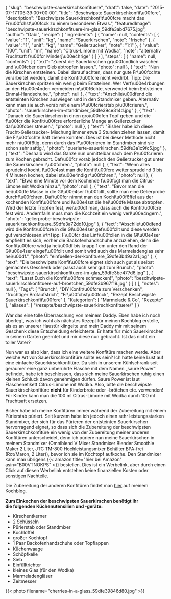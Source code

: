 {
    "slug": "beschwipste-sauerkirschkonfituere",
    "draft": false,
    "date": "2015-07-17T06:39:00+00:00",
    "title": "Beschwipste Sauerkirschkonfit\u00fcre",
    "description": "Beschwipste Sauerkirschkonfit\u00fcre macht das Fr\u00fchst\u00fcck  zu einem besonderen Etwas.",
    "featuredImage": "beschwipste-sauerkirschkonfituere-im-glas_59dfe3abd7675.jpg",
    "author": "Gabi",
    "recipe": {
        "ingredients": [
            {
                "name": null,
                "contents": [
                    {
                        "value": "1",
                        "unit": "kg",
                        "name": "Sauerkirschen",
                        "note": "frische"
                    },
                    {
                        "value": "1",
                        "unit": "kg",
                        "name": "Gelierzucker",
                        "note": "1:1"
                    },
                    {
                        "value": "100",
                        "unit": "ml",
                        "name": "Citrus-Limone mit Wodka",
                        "note": "alternativ Fruchtsaft f\u00fcr Minderj\u00e4hrige"
                    }
                ]
            }
        ],
        "steps": [
            {
                "name": null,
                "contents": [
                    {
                        "text": "Zuerst die Sauerkirschen gr\u00fcndlich waschen und \u00fcber dem Sieb abtropfen lassen.",
                        "photo": null
                    },
                    {
                        "text": "Nun die Kirschen entsteinen. Dabei darauf achten, dass nur gute Fr\u00fcchte verarbeitet werden, damit die Konfit\u00fcre nicht verdirbt. Tipp: Die Sauerkirschen spritzen ein wenig beim Entsteinen. Wer Verf\u00e4rbungen an den H\u00e4nden vermeiden m\u00f6chte, verwendet beim Entsteinen  Einmal-Handschuhe.",
                        "photo": null
                    },
                    {
                        "text": "Anschlie\u00dfend die entsteinten Kirschen auswiegen und in den Standmixer geben. Alternativ kann man sie auch vorab mit einem P\u00fcrierstab p\u00fcrieren.",
                        "photo": "sauerkirschen-im-standmixer_59dfe39ce314d.jpg"
                    },
                    {
                        "text": "Danach die Sauerkirschen in einen gro\u00dfen Topf geben und die f\u00fcr die Konfit\u00fcre erforderliche Menge an Gelierzucker dar\u00fcber streuen.",
                        "photo": null
                    },
                    {
                        "text": "Bisher habe ich diese Frucht-Gelierzucker- Mischung immer etwa 3 Stunden ziehen lassen, damit die Fr\u00fcchte Saft ziehen konnten. Dies ist bei dieser Methode nicht mehr n\u00f6tig, denn durch das P\u00fcrieren im Standmixer sind sie schon sehr saftig.",
                        "photo": "puerierte-sauerkirschen_59dfe3a1c9fc5.jpg"
                    },
                    {
                        "text": "Deshalb wird das Ganze nun unmittelbar nach dem P\u00fcrieren zum Kochen gebracht. Daf\u00fcr vorab jedoch den Gelierzucker gut unter die Sauerkirschen r\u00fchren.",
                        "photo": null
                    },
                    {
                        "text": "Wenn  alles sprudelnd kocht, l\u00e4sst man die Konfit\u00fcre weiter sprudelnd 3 bis 4 Minuten kochen, dabei st\u00e4ndig r\u00fchren.",
                        "photo": null
                    },
                    {
                        "text": "Etwa eine Minute vor dem Kochende f\u00fcgt man die Citrus-Limone mit Wodka hinzu.",
                        "photo": null
                    },
                    {
                        "text": "Bevor man die hei\u00dfe Masse in die Gl\u00e4ser f\u00fcllt, sollte man eine Gelierprobe durchf\u00fchren. Daf\u00fcr nimmt man den Kochl\u00f6ffel aus der kochenden Konfit\u00fcre und l\u00e4sst die hei\u00dfe Masse abtropfen. Wird der letzte Tropfen fest, wei\u00df man, dass auch die Konfit\u00fcre fest wird. Andernfalls muss man die Kochzeit ein wenig verl\u00e4ngern.",
                        "photo": "gelierprobe-beschwipste-sauerkirschkonfituere_59dfe3a72dd10.jpg"
                    },
                    {
                        "text": "Abschlie\u00dfend wird die Konfit\u00fcre in die Gl\u00e4ser gef\u00fcllt und diese werden gut verschlossen.\r\nTipp: F\u00fcr das Einf\u00fcllen in die Gl\u00e4ser empfiehlt es sich, vorher die Backofenhandschuhe anzuziehen, denn die Konfit\u00fcre wird ja hei\u00df bis knapp 1 cm unter den Rand der Gl\u00e4ser eingef\u00fcllt und somit wird auch das Marmeladenglas sehr hei\u00df.",
                        "photo": "einfuellen-der-konfituere_59dfe3b49a2a1.jpg"
                    },
                    {
                        "text": "Die beschwipste Konfit\u00fcre eignet sich auch gut als selbst gemachtes Geschenk oder passt auch sehr gut zum Brunch.",
                        "photo": "beschwipste-sauerkirschkonfituere-im-glas_59dfe3be477d6.jpg"
                    },
                    {
                        "text": "Lasst Euch die Konfit\u00fcre schmecken!",
                        "photo": "beschwipste-sauerkirschkonfituere-auf-broetchen_59dfe3b967f19.jpg"
                    }
                ]
            }
        ],
        "notes": null
    },
    "Tags": [
        "Brunch",
        "DIY Konfit\u00fcre zum Verschenken",
        "fruchtiger Brotaufstrich",
        "Fr\u00fchst\u00fcck",
        "Rezept Beschwipste Sauerkirschkonfit\u00fcre"
    ],
    "Kategorien": [
        "Marmelade &amp; Co",
        "Rezepte"
    ],
    "aliases": [
        "\/rezepte\/beschwipste-sauerkirschkonfituere\/"
    ]
}

War das eine tolle Überraschung von meinem Daddy. Eben habe ich noch überlegt, was ich wohl als nächstes Rezept für meinen Kochblog erstelle, als es an unserer Haustür klingelte und mein Daddy mir mit seinem Geschenk diese Entscheidung erleichterte. Er hatte für mich Sauerkirschen in seinem Garten geerntet und mir diese nun gebracht. Ist das nicht ein toller Vater?

Nun war es also klar, dass ich eine weitere Konfitüre machen werde. Aber welche Art von Sauerkirschkonfitüre sollte es sein? Ich hatte keine Lust auf eine einfache Sauerkirschkonfitüre. Da sich in unserem Kühlschrank seit geraumer eine ganz unberührte Flasche mit dem Namen &#8222;saure Power&#8220; befindet, habe ich beschlossen, dass sich meine Sauerkirschen ruhig einen kleinen Schluck davon genehmigen dürfen. Saure Power ist laut Flaschenetikett Citrus-Limone mit Wodka. Also, bitte die beschwipste Sauerkirschkonfitüre **nicht** für Kinderbrote oder -brötchen etc. verwenden! Für Kinder kann man die 100 ml Citrus-Limone mit Wodka durch 100 ml Fruchtsaft ersetzen.

Bisher habe ich meine Konfitüren immer während der Zubereitung mit einem Pürierstab püriert. Seit kurzem habe ich jedoch einen sehr leistungsstarken Standmixer, der sich für das Pürieren der entsteinten Sauerkirschen hervorragend eignet, so dass sich die Zubereitung der beschwipsten Sauerkirschkonfitüre ein wenig von der Zubereitung meiner anderen Konfitüren unterscheidet, denn ich püriere nun meine Sauerkirschen in meinem Standmixer (Omniblend V Mixer Standmixer Blender Smoothie Maker 2 Liter, JTC TM-800 Hochleistungsmixer Behälter BPA-frei (Rot/Maron, 2 Liter)), bevor ich sie im Kochtopf aufkoche. Den Standmixer kann man übrigens {{< amazon title="hier bei Amazon" asin="B00VTNOKPS" >}} bestellen. Dies ist ein Werbelink, aber durch einen Click auf diesen Werbelink entstehen keine finanziellen Kosten oder sonstigen Nachteile.

Die Zubereitung der anderen Konfitüren findet man [hier][1] auf meinem Kochblog.

**Zum Einkochen der beschwipsten Sauerkirschen benötigt Ihr die folgenden Küchenutensilien und -geräte:**

 * Kirschentkerner
 * 2 Schüsseln
 * Pürierstab oder Standmixer
 * Kochlöffel
 * großer Kochtopf
 * 1 Paar Backofenhandschuhe oder Topflappen
 * Küchenwaage
 * Schöpfkelle
 * Sieb
 * Einfülltrichter
 * kleines Glas (für den Wodka)
 * Marmeladengläser
 * Zeitmesser

{{< photo filename="cherries-in-a-glass_59dfe39846d80.jpg" >}}

 [1]: https://kochfokus.de/rezepte/marmelade-rezepte/